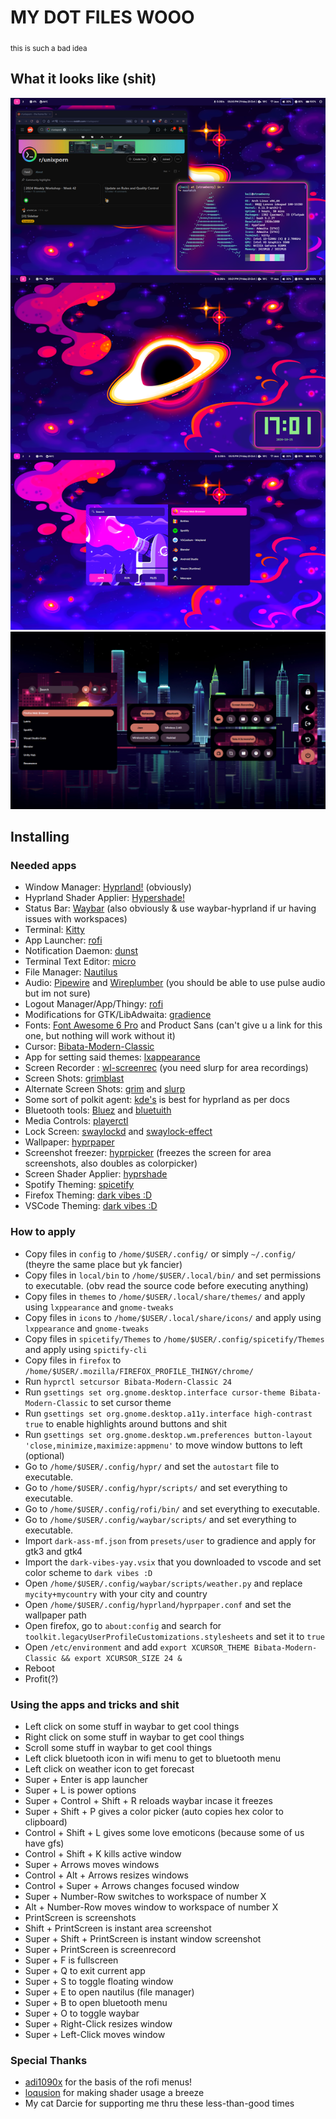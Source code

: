 # MY DOT FILES WOOO
<sub>this is such a bad idea</sub>

## What it looks like (shit)

 ![Screenshot](/assets/images/screenshot.png)
![Utilities](/assets/images/utilities.png)

## Installing

### Needed apps

- Window Manager: [Hyprland!](https://github.com/hyprwm/Hyprland) (obviously)
- Hyprland Shader Applier: [Hypershade!](https://github.com/loqusion/hyprshade)
- Status Bar: [Waybar](https://github.com/Alexays/Waybar) (also obviously & use waybar-hyprland if ur having issues with workspaces)
- Terminal: [Kitty](https://github.com/kovidgoyal/kitty)
- App Launcher: [rofi](https://github.com/davatorium/rofi)
- Notification Daemon: [dunst](https://github.com/dunst-project/dunst)
- Terminal Text Editor: [micro](https://github.com/zyedidia/micro)
- File Manager: [Nautilus](https://github.com/GNOME/nautilus) 
- Audio: [Pipewire](https://gitlab.freedesktop.org/pipewire/pipewire/) and [Wireplumber](https://gitlab.freedesktop.org/pipewire/wireplumber/) (you should be able to use pulse audio but im not sure)
- Logout Manager/App/Thingy: [rofi](https://github.com/davatorium/rofi)
- Modifications for GTK/LibAdwaita: [gradience](https://github.com/GradienceTeam/Gradience) 
- Fonts: [Font Awesome 6 Pro](https://fontawesome.com/) and Product Sans (can't give u a link for this one, but nothing will work without it)
- Cursor: [Bibata-Modern-Classic](https://github.com/ful1e5/Bibata_Cursor)
- App for setting said themes: [lxappearance](https://github.com/lxde/lxappearance)
- Screen Recorder : [wl-screenrec](https://github.com/russelltg/wl-screenrec) (you need slurp for area recordings) 
- Screen Shots: [grimblast](https://github.com/hyprwm/contrib)
- Alternate Screen Shots: [grim](https://sr.ht/~emersion/grim/) and [slurp](https://github.com/emersion/slurp)
- Some sort of polkit agent: [kde's](https://github.com/KDE/polkit-kde-agent-1) is best for hyprland as per docs
- Bluetooth tools: [Bluez](https://wiki.archlinux.org/title/bluetooth) and [bluetuith](https://github.com/darkhz/bluetuith)
- Media Controls: [playerctl](https://github.com/altdesktop/playerctl)
- Lock Screen: [swaylockd](https://github.com/jirutka/swaylockd) and [swaylock-effect](https://github.com/mortie/swaylock-effects)
- Wallpaper: [hyprpaper](https://github.com/hyprwm/hyprpaper)
- Screenshot freezer: [hyprpicker](https://github.com/hyprwm/hyprpicker) (freezes the screen for area screenshots, also doubles as colorpicker)
- Screen Shader Applier: [hyprshade](https://github.com/loqusion/hyprshade)
- Spotify Theming: [spicetify](https://spicetify.app/)
- Firefox Theming: [dark vibes :D](https://addons.mozilla.org/en-US/firefox/addon/dark-vibes/?utm_source=addons.mozilla.org&utm_medium=referral&utm_content=search)
- VSCode Theming: [dark vibes :D](https://github.com/kaii-lb/Dark-Vibes-VsCode)

### How to apply

- Copy files in `config` to `/home/$USER/.config/` or simply `~/.config/` (theyre the same place but yk fancier)
- Copy files in `local/bin` to `/home/$USER/.local/bin/` and set permissions to executable. (obv read the source code before executing anything)
- Copy files in `themes` to `/home/$USER/.local/share/themes/` and apply using `lxppearance` and `gnome-tweaks`
- Copy files in `icons` to `/home/$USER/.local/share/icons/` and apply using `lxppearance` and `gnome-tweaks`
- Copy files in `spicetify/Themes` to `/home/$USER/.config/spicetify/Themes` and apply using `spictify-cli`
- Copy files in `firefox` to `/home/$USER/.mozilla/FIREFOX_PROFILE_THINGY/chrome/`
- Run `hyprctl setcursor Bibata-Modern-Classic 24`
- Run `gsettings set org.gnome.desktop.interface cursor-theme Bibata-Modern-Classic` to set cursor theme
- Run `gsettings set org.gnome.desktop.a11y.interface high-contrast true` to enable highlights around buttons and shit
- Run `gsettings set org.gnome.desktop.wm.preferences button-layout 'close,minimize,maximize:appmenu'` to move window buttons to left (optional)
- Go to `/home/$USER/.config/hypr/` and set the `autostart` file to executable.
- Go to `/home/$USER/.config/hypr/scripts/` and set everything to executable.  
- Go to `/home/$USER/.config/rofi/bin/` and set everything to executable.  
- Go to `/home/$USER/.config/waybar/scripts/` and set everything to executable.  
- Import `dark-ass-mf.json` from `presets/user` to gradience and apply for gtk3 and gtk4
- Import the `dark-vibes-yay.vsix` that you downloaded to vscode and set color scheme to `dark vibes :D`
- Open `/home/$USER/.config/waybar/scripts/weather.py` and replace `mycity+mycountry` with your city and country
- Open `/home/$USER/.config/hyprland/hyprpaper.conf` and set the wallpaper path
- Open firefox, go to `about:config` and search for `toolkit.legacyUserProfileCustomizations.stylesheets` and set it to `true`
- Open `/etc/environment` and add `export XCURSOR_THEME Bibata-Modern-Classic && export XCURSOR_SIZE 24 &`
- Reboot
- Profit(?)

### Using the apps and tricks and shit
- Left click on some stuff in waybar to get cool things
- Right click on some stuff in waybar to get cool things
- Scroll some stuff in waybar to get cool things
- Left click bluetooth icon in wifi menu to get to bluetooth menu
- Left click on weather icon to get forecast
- Super + Enter is app launcher 
- Super + L is power options
- Super + Control + Shift + R reloads waybar incase it freezes
- Super + Shift + P gives a color picker (auto copies hex color to clipboard)
- Control + Shift + L gives some love emoticons (because some of us have gfs)
- Control + Shift + K kills active window
- Super + Arrows moves windows
- Control + Alt + Arrows resizes windows
- Control + Super + Arrows changes focused window
- Super + Number-Row switches to workspace of number X
- Alt + Number-Row moves window to workspace of number X
- PrintScreen is screenshots
- Shift + PrintScreen is instant area screenshot
- Super + Shift + PrintScreen is instant window screenshot
- Super + PrintScreen is screenrecord
- Super + F is fullscreen 
- Super + Q to exit current app
- Super + S to toggle floating window
- Super + E to open nautilus (file manager)
- Super + B to open bluetooth menu
- Super + O to toggle waybar
- Super + Right-Click resizes window
- Super + Left-Click moves window 

### Special Thanks
- [adi1090x](https://github.com/adi1090x) for the basis of the rofi menus!
- [loqusion](https://github.com/loqusion/hyprshade) for making shader usage a breeze
- My cat Darcie for supporting me thru these less-than-good times
